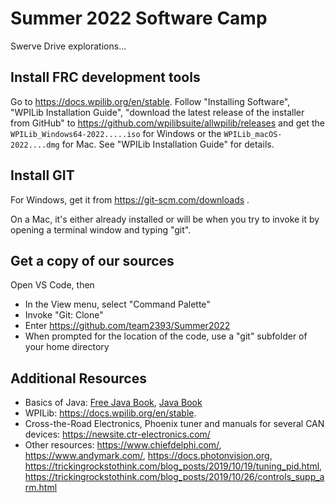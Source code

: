 Summer 2022 Software Camp
=========================

Swerve Drive explorations...


Install FRC development tools
-----------------------------

Go to https://docs.wpilib.org/en/stable.
Follow "Installing Software", "WPILib Installation Guide", "download the latest release of the installer from GitHub" to 
https://github.com/wpilibsuite/allwpilib/releases and get the `WPILib_Windows64-2022.....iso` for Windows or the
`WPILib_macOS-2022....dmg` for Mac. 
See "WPILib Installation Guide" for details.

Install GIT 
-----------

For Windows, get it from https://git-scm.com/downloads . 

On a Mac, it's either already installed or will be when you try to invoke it by opening a terminal window and typing "git".

Get a copy of our sources
-------------------------

Open VS Code, then

 * In the View menu, select "Command Palette"
 * Invoke "Git: Clone"
 * Enter https://github.com/team2393/Summer2022
 * When prompted for the location of the code, use a "git" subfolder of your home directory


Additional Resources
--------------------

 * Basics of Java:
   [Free Java Book](https://greenteapress.com/wp/think-java-2e/),
   [Java Book](https://www.amazon.com/dp/0596009208)
 * WPILib: https://docs.wpilib.org/en/stable.
 * Cross-the-Road Electronics, Phoenix tuner and manuals for several CAN devices: https://newsite.ctr-electronics.com/
 * Other resources: https://www.chiefdelphi.com/, https://www.andymark.com/, https://docs.photonvision.org,
   https://trickingrockstothink.com/blog_posts/2019/10/19/tuning_pid.html,
   https://trickingrockstothink.com/blog_posts/2019/10/26/controls_supp_arm.html

